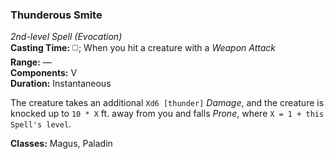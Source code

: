 ### Thunderous Smite
*2nd-level Spell (Evocation)*  
**Casting Time:** ◻️; When you hit a creature with a *Weapon Attack*  
**Range:** —  
**Components:** V  
**Duration:** Instantaneous  

The creature takes an additional `Xd6 [thunder]` *Damage*, and the creature is knocked up to `10 * X` ft. away from you and falls *Prone*, where `X = 1 + this Spell's level`.

**Classes:** Magus, Paladin
